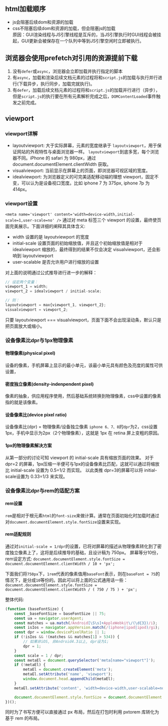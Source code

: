 ## html加载顺序
- js会阻塞后续dom和资源的加载
- css不阻塞后续dom和资源的加载，但会阻塞js的加载  
原因：GUI渲染线程与JS引擎线程是互斥的，当JS引擎执行时GUI线程会被挂起，GUI更新会被保存在一个队列中等到JS引擎空闲时立即被执行。

## 浏览器会使用prefetch对引用的资源提前下载
1. 没有`defer`或`async`，浏览器会立即加载并执行指定的脚本
2. 有`async`，加载和渲染后续文档元素的过程将和`script.js`的加载与执行并行进行(下载异步，执行同步，加载完就执行)。
3. 有`defer`，加载后续文档元素的过程将和`script.js`的加载并行进行（异步），但是`script.js`的执行要在所有元素解析完成之后，`DOMContentLoaded`事件触发之前完成。

## viewport
### viewport详解
- layoutviewport: 大于实际屏幕，元素的宽度继承于 `layoutviewport`，用于保证网站的外观特性与桌面浏览器一样。
`layoutviewport`到底多宽，每个浏览器不同。iPhone 的 safari 为 980px，通过 document.documentElement.clientWidth 获取。
- visualviewport: 当前显示在屏幕上的页面，即浏览器可视区域的宽度。
- idealviewport: 为浏览器定义的可完美适配移动端的理想 viewport，固定不变，可以认为是设备视口宽度。比如 iphone 7 为 375px, iphone 7p 为 414px。

### viewport设置
`<meta name='viewport' content='width=device-width,initial-scale=1,user-scale=no' />`
通过对 meta 标签三个 viewport 的设置，最终使页面完美展示。下面详细的阐释其具体含义:
- width 设置的是 layoutviewport 的宽度
- initial-scale 设置页面的初始缩放值，并且这个初始缩放值是相对于 idealviewport 缩放的，最终得到的结果不仅会决定 visualviewport，还会影响到 layoutviewport
- user-scalable 是否允许用户进行缩放的设置

对上面的说明通过公式推导进行进一步的解释：
```javascript
// 设定两个变量：
viewport_1 = width;
viewport_2 = idealviewport / initial-scale;

// 则：
layoutviewport = max{viewport_1, viewport_2};
visualviewport = viewport_2;
```
只要 layoutviewport === visualviewport，页面下面不会出现滚动条，默认只是把页面放大或缩小。

### 设备像素比dpr与1px物理像素
#### 物理像素(physical pixel)
设备的像素，手机屏幕上显示的最小单元，该最小单元具有颜色及亮度的属性可供设置，

#### 密度独立像素(density-indenpendent pixel)
像素的抽象，供应用程序使用，然后基础系统转换到物理像素，css中设置的像素指的就是该像素。

#### 设备像素比(device pixel ratio)
设备像素比(dpr) = 物理像素/设备独立像素
`iphone 6、7、8`的`dpr`为2，css设置1px，手机中显示为2px（2个物理像素），这就是 1px 在 retina 屏上变粗的原因。

#### 1px的物理像素解决方案
从第一部分的讨论可知 viewport 的 initial-scale 具有缩放页面的效果。
对于 dpr=2 的屏幕，1px压缩一半便可与1px的设备像素比匹配，这就可以通过将缩放比 initial-scale 设置为 0.5=1/2 而实现。
以此类推 dpr=3的屏幕可以将 initial-scale设置为 0.33=1/3 来实现。

### 设备像素比dpr与rem的适配方案
#### rem设置
`rem`是相对于根元素`html`的`font-size`来做计算。通常在页面初始化时加载时通过对`document.documentElement.style.fontSize`设置来实现。

#### rem适配规则
通过对`initial-scale = 1/dpr`的设置，已将对屏幕的描述从物理像素转化到了密度独立像素上了，这将是后续推导的基础，且设计稿为 750px。
屏幕等分10份，rem设定方式:
`document.documentElement.style.fontSize = document.documentElement.clientWidth / 10 + 'px';`

下面我们将`750px`下，`1rem`代表的像素值用`baseFont`表示，则在`baseFont = 75`的情况下，是分成`10`等份的。因此可以将上面的公式通用话一些：
`document.documentElement.style.fontSize = document.documentElement.clientWidth / ( 750 / 75 ) + 'px';`

整体代码:
```javascript
(function (baseFontSize) {
    const _baseFontSize = baseFontSize || 75;
    const ua = navigator.userAgent;
    const matches = ua.match(/Android[\S\s]+AppleWebkit\/(\d{3})/i);
    const isIos = navigator.appVersion.match(/(iphone|ipad|ipod)/gi);
    const dpr = window.devicePixelRatio || 1;
    if (!isIos && !(matches && matches[1] > 534)) {
        // 如果非iOS, 非Android4.3以上, dpr设为1;
        dpr = 1;
    }
    const scale = 1 / dpr;
    const metaEl = document.querySelector('meta[name="viewport"]');
    if (!metaEl) {
        metaEl = document.createElement('meta');
        metaEl.setAttribute('name', 'viewport');
        window.document.head.appendChild(metaEl);
    }
    metaEl.setAttribute('content', 'width=device-width,user-scalable=no,initial-scale=' + scale + ',maximum-scale=' + scale + ',minimum-scale=' + scale);

    document.documentElement.style.fontSize = document.documentElement.clientWidth / (750 / _baseFontSize) + 'px';
})();
```
同时为了书写方便可以直接通过 px 布局，然后在打包时利用 pxtorem 库转化为基于 rem 的布局。


